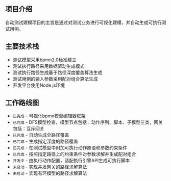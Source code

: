 ## 项目介绍

自动测试建模项目的主旨是通过对测试业务进行可视化建模，并自动生成可执行测试用例。

## 主要技术栈
- 测试模型采用bpmn2.0标准建立
- 测试执行路径采用数据驱动生成模式
- 测试执行路径生成基于路径深度覆盖算法生成
- 测试用例的输入参数采用配对组合算法生成
- 开发平台使用Node.js环境

## 工作路线图
* `已完成` - 可视化bpmn模型编辑器框架
* `已完成` - DFS模型检查，模型节点包括：动作序列、脚本、子模型三类，网关包括：互斥网关
* `已完成` - 自动生成全路径覆盖
* `已完成` - 生成指定深度的路径覆盖
* `已完成` - 在测试模型中附加可执行动作原语和参数约束条件
* `已完成` - 按照指定路径上的约束条件对参数求解并生成配对组合
* `开发中` - 由执行动作配置，适配执行引擎API生成可执行脚本
* `未启动` - 实现并发网关的路径求解算法
* `未启动` - 实现有环模型的路径求解算法

